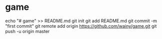 # game
echo "# game" >> README.md
git init
git add README.md
git commit -m "first commit"
git remote add origin https://github.com/wainy/game.git
git push -u origin master
